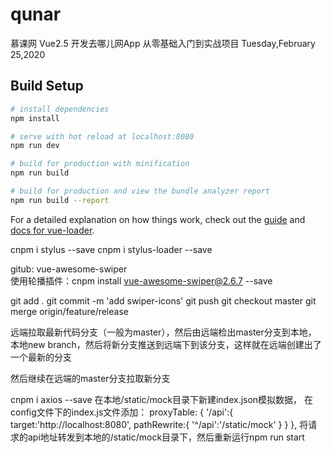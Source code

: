 # qunar

慕课网
Vue2.5 开发去哪儿网App 从零基础入门到实战项目
Tuesday,February 25,2020
>  

## Build Setup

``` bash
# install dependencies
npm install

# serve with hot reload at localhost:8080
npm run dev

# build for production with minification
npm run build

# build for production and view the bundle analyzer report
npm run build --report
```

For a detailed explanation on how things work, check out the [guide](http://vuejs-templates.github.io/webpack/) and [docs for vue-loader](http://vuejs.github.io/vue-loader).

cnpm i stylus --save
cnpm i stylus-loader --save

gitub: vue-awesome-swiper   
使用轮播插件：cnpm install vue-awesome-swiper@2.6.7 --save

git add .
git commit -m 'add swiper-icons'
git push
git checkout master
git merge origin/feature/release

远端拉取最新代码分支（一般为master），然后由远端检出master分支到本地，
本地new branch，然后将新分支推送到远端下到该分支，这样就在远端创建出了一个最新的分支

然后继续在远端的master分支拉取新分支

cnpm i axios --save
在本地/static/mock目录下新建index.json模拟数据，
在config文件下的index.js文件添加：
    proxyTable: {
      '/api':{
        target:'http://localhost:8080',
        pathRewrite:{
          '^/api':'/static/mock'
        }
      }
    },
将请求的api地址转发到本地的/static/mock目录下，然后重新运行npm run start